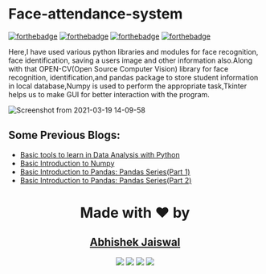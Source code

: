 # Face-attendance-system
[![forthebadge](https://forthebadge.com/images/badges/built-with-love.svg)](https://forthebadge.com)
[![forthebadge](https://forthebadge.com/images/badges/made-with-python.svg)](https://forthebadge.com)
[![forthebadge](https://forthebadge.com/images/badges/built-with-love.svg)](https://forthebadge.com)
[![forthebadge](https://forthebadge.com/images/badges/powered-by-coffee.svg)](https://forthebadge.com)

Here,I have used various python libraries and modules for face recognition, face identification, saving a users image and other information also.Along with that OPEN-CV(Open Source Computer Vision) library for face recognition, identification,and pandas package to store student information in local database,Numpy is used to perform the appropriate task,Tkinter helps us to make GUI for better interaction with the program.

![Screenshot from 2021-03-19 14-09-58](https://user-images.githubusercontent.com/69477761/111753506-f1fc3900-88bc-11eb-8e27-237424a706a5.png)




## Some Previous Blogs:
<!-- BLOG-POST-LIST:START -->
- [Basic tools to learn in Data Analysis with Python](https://medium.com/analytics-vidhya/basic-tools-to-learn-in-data-analysis-with-python-5b9b4a7a1b61)
- [Basic Introduction to Numpy](https://medium.com/analytics-vidhya/basic-introduction-to-numpy-8308c2778e43)
- [Basic Introduction to Pandas: Pandas Series(Part 1)](https://medium.com/analytics-vidhya/basic-introduction-to-pandas-pandas-series-part-1-ee08073b109)
- [Basic Introduction to Pandas: Pandas Series(Part 2)](https://medium.com/analytics-vidhya/basic-introduction-to-pandas-pandas-series-part-2-492c887aeb94)
<!-- BLOG-POST-LIST:END -->

<h1 align=center> Made with ❤️ by </h1>
<p align="center">
  <a href="https://github.com/abhishek-iiit"><h2 align=center>Abhishek Jaiswal</h2></a> 
    
<p align="center">
  <img src="https://img.shields.io/badge/abhishekiiit%20-%230077B5.svg?&style=for-the-badge&logo=linkedin&logoColor=white"/>  <img src="https://img.shields.io/badge/abhishekiiit%20-%231DA1F2.svg?&style=for-the-badge&logo=Twitter&logoColor=white"/> <img src="https://img.shields.io/badge/manneabhi%20-%23E4405F.svg?&style=for-the-badge&logo=Instagram&logoColor=white"/> <img src="https://img.shields.io/badge/abhishekiiit%20-%24E4405F.svg?&style=for-the-badge&logo=Medium&logoColor=white"/>
